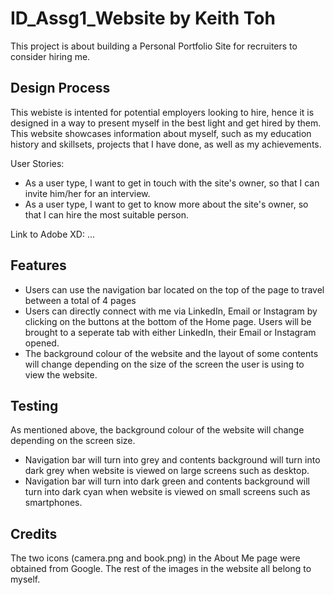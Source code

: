 # ID_Assg1_Website by Keith Toh
This project is about building a Personal Portfolio Site for recruiters to consider hiring me. 

## Design Process
This webiste is intented for potential employers looking to hire, hence it is designed in a way to present myself in the best light and get hired by them. This website showcases information about myself, such as my education history and skillsets, projects that I have done, as well as my achievements.

User Stories:
* As a user type, I want to get in touch with the site's owner, so that I can invite him/her for an interview.
* As a user type, I want to get to know more about the site's owner, so that I can hire the most suitable person.

 Link to Adobe XD: ...

## Features
* Users can use the navigation bar located on the top of the page to travel between a total of 4 pages
* Users can directly connect with me via LinkedIn, Email or Instagram by clicking on the buttons at the bottom of the Home page. Users will be brought to a seperate tab with either LinkedIn, their Email or Instagram opened.
* The background colour of the website and the layout of some contents will change depending on the size of the screen the user is using to view the website. 

## Testing
As mentioned above, the background colour of the website will change depending on the screen size.
* Navigation bar will turn into grey and contents background will turn into dark grey when website is viewed on large screens such as desktop.
* Navigation bar will turn into dark green and contents background will turn into dark cyan when website is viewed on small screens such as smartphones.

## Credits
The two icons (camera.png and book.png) in the About Me page were obtained from Google.
The rest of the images in the website all belong to myself.